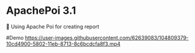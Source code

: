 # ApachePoi 3.1
📝 Using Apache Poi for creating report

#Demo
https://user-images.githubusercontent.com/62639083/104809379-10cd4900-5802-11eb-8713-8c6bcdcfa8f3.mp4
